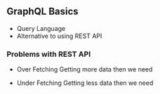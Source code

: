 ## GraphQL Basics

- Query Language
- Alternative to using REST API

### Problems with REST API

- Over Fetching
  Getting more data then we need

* Under Fetching
  Getting less data then we need
